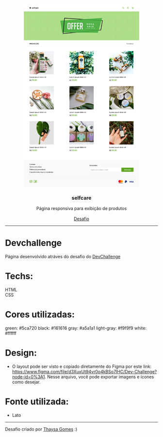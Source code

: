 <br />
<p align="center">
 
   <img src="./assets/design/desktop.png" width="380" height="600">

  <h3 align="center">selfcare</h3>

  <p align="center">
    Página responsiva para exibição de produtos
       <br />
    <br />
    <a href="https://github.com/thaysagomes/selfcare">Desafio</a>
  </p>
</p>

<hr>

# Devchallenge

Página desenvolvido atráves do desafio do <a href="https://devchallenge.now.sh/">DevChallenge</a>

# Techs:

HTML<br>
CSS<br>

# Cores utilizadas:

green: #5ca720
black: #161616
gray: #a5a1a1
light-gray: #f9f9f9
white: #ffffff

# Design:

- O layout pode ser visto e copiado diretamente do Figma por este link: https://www.figma.com/file/d3XuxUt94vr0o4kBSo7IHC/Dev-Challenge?node-id=0%3A1. Nesse arquivo, você pode exportar imagens e ícones como desejar.

# Fonte utilizada:

- Lato

<hr>

Desafio criado por <a href="https://github.com/thaysagomes">Thaysa Gomes</a> :)
